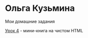 # Ольга Кузьмина
Мои домашние задания

[Урок 4](адрес " olga-carver.github.io/lesson_4/index.html") - мини-книга на чистом HTML

